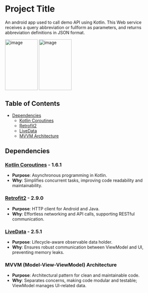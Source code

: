 # Project Title

An android app used to call demo API using Kotlin.
This Web service receives a query abbreviation or fullform as parameters, and returns abbreviation definitions in JSON format.


<img src="https://github.com/insomaniacvenkat/nactem/assets/80594141/c67cd1c2-9678-4b7b-9de0-e88b1b81b87e" alt="image" width="108" height="168">
<img src="https://github.com/insomaniacvenkat/nactem/assets/80594141/568dc30d-cdd5-40e0-8159-7b927ecfdde2" alt="image" width="108" height="168">

## Table of Contents

- [Dependencies](#dependencies)
  - [Kotlin Coroutines](#kotlin-coroutines)
  - [Retrofit2](#retrofit2)
  - [LiveData](#livedata)
  - [MVVM Architecture](#mvvm-architecture)

## Dependencies

### [Kotlin Coroutines](https://github.com/Kotlin/kotlinx.coroutines) - 1.6.1

- **Purpose**: Asynchronous programming in Kotlin.
- **Why**: Simplifies concurrent tasks, improving code readability and maintainability.

### [Retrofit2](https://square.github.io/retrofit/) - 2.9.0

- **Purpose**: HTTP client for Android and Java.
- **Why**: Effortless networking and API calls, supporting RESTful communication.

### [LiveData](https://developer.android.com/topic/libraries/architecture/livedata) - 2.5.1

- **Purpose**: Lifecycle-aware observable data holder.
- **Why**: Ensures robust communication between ViewModel and UI, preventing memory leaks.

### MVVM (Model-View-ViewModel) Architecture

- **Purpose**: Architectural pattern for clean and maintainable code.
- **Why**: Separates concerns, making code modular and testable; ViewModel manages UI-related data.


